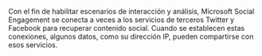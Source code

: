 Con el fin de habilitar escenarios de interacción y análisis, Microsoft Social Engagement se conecta a veces a los servicios de terceros Twitter y Facebook para recuperar contenido social. Cuando se establecen estas conexiones, algunos datos, como su dirección IP, pueden compartirse con esos servicios.